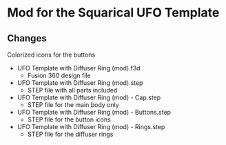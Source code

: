 # Mod for the Squarical UFO Template
## Changes

Colorized icons for the buttons
- UFO Template with Diffuser Ring (mod).f3d
  - Fusion 360 design file
- UFO Template with Diffuser Ring (mod).step
  - STEP file with all parts included
- UFO Template with Diffuser Ring (mod) - Cap.step
  - STEP file for the main body only
- UFO Template with Diffuser Ring (mod) - Buttons.step
  - STEP file for the button icons
- UFO Template with Diffuser Ring (mod) - Rings.step
  - STEP file for the diffuser rings

